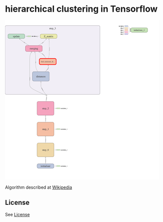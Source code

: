 # hierarchical clustering in Tensorflow
![model.png](model.png)

Algorithm described at [Wikipedia](https://en.wikipedia.org/wiki/Hierarchical_clustering)

## License
See [License](License)
